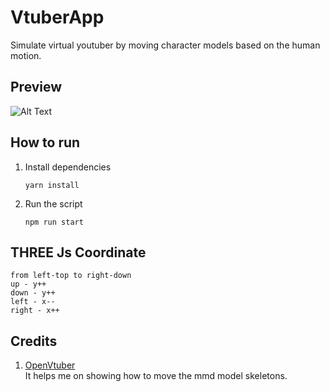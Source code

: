 # VtuberApp
Simulate virtual youtuber by moving character models based on the human motion.

## Preview
![Alt Text](preview.gif)

## How to run
1. Install dependencies
    ```
    yarn install
    ```
2. Run the script
   ```
   npm run start
   ```

## THREE Js Coordinate
```
from left-top to right-down
up - y++
down - y++
left - x--
right - x++
```

## Credits
1. [OpenVtuber](https://github.com/1996scarlet/OpenVtuber/tree/master)  
    It helps me on showing how to move the mmd model skeletons.